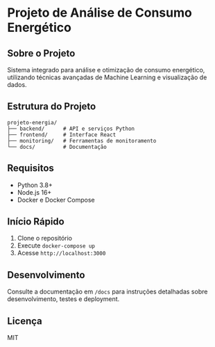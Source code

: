 # Projeto de Análise de Consumo Energético

## Sobre o Projeto
Sistema integrado para análise e otimização de consumo energético, utilizando técnicas avançadas de Machine Learning e visualização de dados.

## Estrutura do Projeto
```
projeto-energia/
├── backend/      # API e serviços Python
├── frontend/     # Interface React
├── monitoring/   # Ferramentas de monitoramento
└── docs/         # Documentação
```

## Requisitos
- Python 3.8+
- Node.js 16+
- Docker e Docker Compose

## Início Rápido
1. Clone o repositório
2. Execute `docker-compose up`
3. Acesse `http://localhost:3000`

## Desenvolvimento
Consulte a documentação em `/docs` para instruções detalhadas sobre desenvolvimento, testes e deployment.

## Licença
MIT 